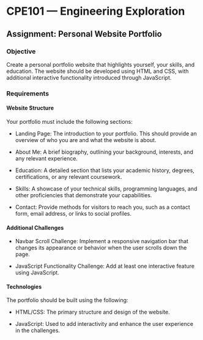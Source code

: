 # CPE101 — Engineering Exploration

## Assignment: Personal Website Portfolio

### Objective

Create a personal portfolio website that highlights yourself, your skills, and education. The website should be developed using HTML and CSS, with additional interactive functionality introduced through JavaScript.

### Requirements

#### Website Structure

Your portfolio must include the following sections:

- Landing Page: The introduction to your portfolio. This should provide an overview of who you are and what the website is about.

- About Me: A brief biography, outlining your background, interests, and any relevant experience.

- Education: A detailed section that lists your academic history, degrees, certifications, or any relevant coursework.

- Skills: A showcase of your technical skills, programming languages, and other proficiencies that demonstrate your capabilities.

- Contact: Provide methods for visitors to reach you, such as a contact form, email address, or links to social profiles.

#### Additional Challenges

- Navbar Scroll Challenge: Implement a responsive navigation bar that changes its appearance or behavior when the user scrolls down the page.

- JavaScript Functionality Challenge: Add at least one interactive feature using JavaScript.

#### Technologies

The portfolio should be built using the following:

- HTML/CSS: The primary structure and design of the website.

- JavaScript: Used to add interactivity and enhance the user experience in the challenges.
